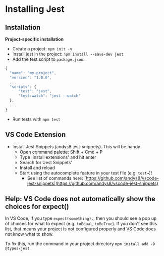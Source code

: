 # Installing Jest

## Installation

**Project-specific installation**

* Create a project: `npm init -y`
* Install jest in the project: `npm install --save-dev jest`
* Add the test script to `package.json`:

```javascript
{
  "name": "my-project",
  "version": "1.0.0",
  ...
  "scripts": {
      "test": "jest",     
      "test:watch": "jest --watch"
  },
  ...
}
```

* Run tests with `npm test`

## VS Code Extension

* Install Jest Snippets \(andys8.jest-snippets\). This will be handy 
  * Open command palette: Shift + Cmd + P
  * Type 'install extensions' and hit enter
  * Search for 'Jest Snippets'
  * Install and reload
  * Start using the autocomplete feature in your test file \(e.g. `test→`\)!
    * See list of commands here: [https://github.com/andys8/vscode-jest-snippets](https://github.com/andys8/vscode-jest-snippets) 

## Help: VS Code does not automatically show the choices for expect\(\)

In VS Code, if you type `expect(something).`, then you should see a pop up of choices for what to expect \(e.g. `toEqual`, `toBeTrue`\). If you don't see this list, that means your project is not configured properly and VS Code does not know what to show.

To fix this, run the command in your project directory `npm install add -D @types/jest`

